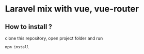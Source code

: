 # Laravel mix with vue, vue-router

## How to install ?

clone this repository, open project folder and run 
```sh
npm install
```
